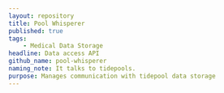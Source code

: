 ```yaml
---
layout: repository
title: Pool Whisperer
published: true
tags: 
    - Medical Data Storage
headline: Data access API
github_name: pool-whisperer
naming_note: It talks to tidepools.
purpose: Manages communication with tidepool data storage
---
```

